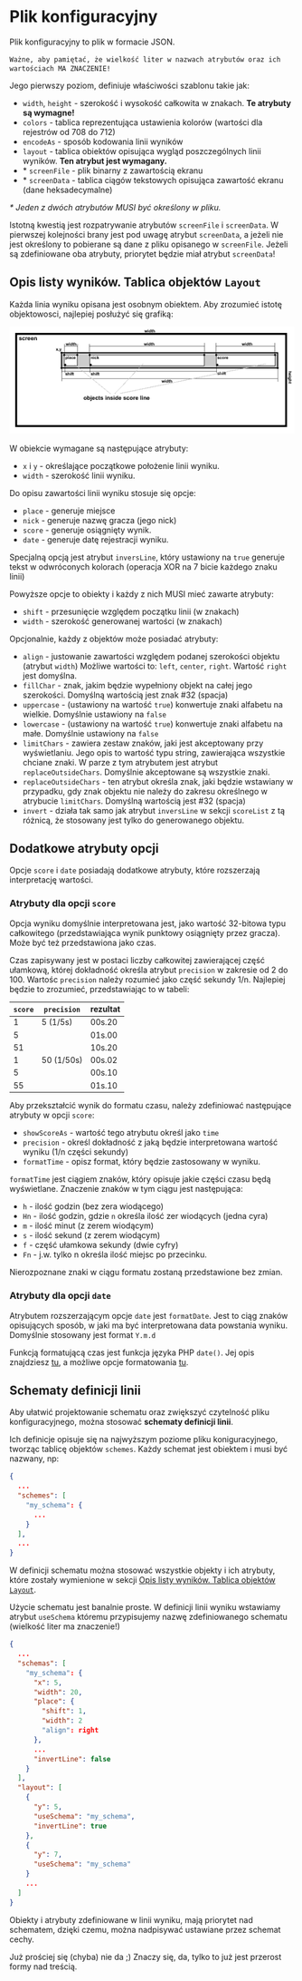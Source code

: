 # Plik konfiguracyjny

Plik konfiguracyjny to plik w formacie JSON.

    Ważne, aby pamiętać, że wielkość liter w nazwach atrybutów oraz ich wartościach MA ZNACZENIE!

Jego pierwszy poziom, definiuje właściwości szablonu takie jak:

- `width`, `height` - szerokość i wysokość całkowita w znakach. **Te atrybuty są wymagne!**
- `colors` - tablica reprezentująca ustawienia kolorów (wartości dla rejestrów od 708 do 712)
- `encodeAs` - sposób kodowania linii wyników
- `layout` - tablica obiektów opisująca wygląd poszczególnych linii wyników. **Ten atrybut jest wymagany.**
- \* `screenFile` - plik binarny z zawartością ekranu
- \* `screenData` - tablica ciągów tekstowych opisująca zawartość ekranu (dane heksadecymalne)

_\* Jeden z dwóch atrybutów MUSI być określony w pliku._

Istotną kwestią jest rozpatrywanie atrybutów `screenFile` i `screenData`. W pierwszej kolejności brany jest pod uwagę atrybut `screenData`, a jeżeli nie jest określony to pobierane są dane z pliku opisanego w `screenFile`. Jeżeli są zdefiniowane oba atrybuty, priorytet będzie miał atrybut `screenData`!

## Opis listy wyników. Tablica objektów `Layout`

Każda linia wyniku opisana jest osobnym obiektem. Aby zrozumieć istotę objektowosci, najlepiej posłużyć się grafiką:

![rysunek](./AtasciArt-objects.png)

W obiekcie wymagane są następujące atrybuty:

- `x` i `y` - określające początkowe położenie linii wyniku.
- `width` - szerokość linii wyniku.

Do opisu zawartości linii wyniku stosuje się opcje:

- `place` - generuje miejsce
- `nick` - generuje nazwę gracza (jego nick)
- `score` - generuje osiągnięty wynik.
- `date` - generuje datę rejestracji wyniku.

Specjalną opcją jest atrybut `inversLine`, który ustawiony na `true` generuje tekst w odwróconych kolorach (operacja XOR na 7 bicie każdego znaku linii)

Powyższe opcje to obiekty i każdy z nich MUSI mieć zawarte atrybuty:

- `shift` - przesunięcie względem początku linii (w znakach)
- `width` - szerokość generowanej wartości (w znakach)

Opcjonalnie, każdy z objektów może posiadać atrybuty:

- `align` - justowanie zawartości względem podanej szerokości objektu (atrybut `width`) Możliwe wartości to: `left`, `center`, `right`. Wartość `right` jest domyślna.
- `fillChar` - znak, jakim będzie wypełniony objekt na całej jego szerokości. Domyślną wartością jest znak #32 (spacja)
- `uppercase` - (ustawiony na wartość `true`) konwertuje znaki alfabetu na wielkie. Domyślnie ustawiony na `false`
- `lowercase` - (ustawiony na wartość `true`) konwertuje znaki alfabetu na małe. Domyślnie ustawiony na `false`
- `limitChars` - zawiera zestaw znaków, jaki jest akceptowany przy wyświetlaniu. Jego opis to wartość typu string, zawierająca wszystkie chciane znaki. W parze z tym atrybutem jest atrybut `replaceOutsideChars`. Domyślnie akceptowane są wszystkie znaki.
- `replaceOutsideChars` - ten atrybut określa znak, jaki będzie wstawiany w przypadku, gdy znak objektu nie należy do zakresu określnego w atrybucie `limitChars`. Domyślną wartością jest #32 (spacja)
- `invert` - działa tak samo jak atrybut `inversLine` w sekcji `scoreList` z tą różnicą, że stosowany jest tylko do generowanego objektu.

## Dodatkowe atrybuty opcji

Opcje `score` i `date` posiadają dodatkowe atrybuty, które rozszerzają interpretację wartości.

### Atrybuty dla opcji `score`

Opcja wyniku domyślnie interpretowana jest, jako wartość 32-bitowa typu całkowitego (przedstawiająca wynik punktowy osiągnięty przez gracza). Może być też przedstawiona jako czas.

Czas zapisywany jest w postaci liczby całkowitej zawierającej część ułamkową, której dokładność określa atrybut `precision` w zakresie od 2 do 100. Wartośc `precision` należy rozumieć jako część sekundy 1/n. Najlepiej będzie to zrozumieć, przedstawiając to w tabeli:

| `score` | `precision` | rezultat |
| ------- | ----------- | -------- |
| 1       | 5 (1/5s)    | 00s.20   |
| 5       |             | 01s.00   |
| 51      |             | 10s.20   |
| 1       | 50 (1/50s)  | 00s.02   |
| 5       |             | 00s.10   |
| 55      |             | 01s.10   |

Aby przekształcić wynik do formatu czasu, należy zdefiniować następujące atrybuty w opcji `score`:

- `showScoreAs` - wartość tego atrybutu określ jako `time`
- `precision` - określ dokładność z jaką będzie interpretowana wartość wyniku (1/n części sekundy)
- `formatTime` - opisz format, który będzie zastosowany w wyniku.

`formatTime` jest ciągiem znaków, który opisuje jakie części czasu będą wyświetlane. Znaczenie znaków w tym ciągu jest następująca:

- `h` - ilość godzin (bez zera wiodącego)
- `Hn` - ilość godzin, gdzie `n` określa ilość zer wiodących (jedna cyra)
- `m` - ilość minut (z zerem wiodącym)
- `s` - ilość sekund (z zerem wiodącym)
- `f` - część ułamkowa sekundy (dwie cyfry)
- `Fn` - j.w. tylko n określa ilość miejsc po przecinku.

Nierozpoznane znaki w ciągu formatu zostaną przedstawione bez zmian.

### Atrybuty dla opcji `date`

Atrybutem rozszerzającym opcje `date` jest `formatDate`. Jest to ciąg znaków opisujących sposób, w jaki ma być interpretowana data powstania wyniku. Domyślnie stosowany jest format `Y.m.d`

Funkcją formatującą czas jest funkcja języka PHP `date()`. Jej opis znajdziesz [tu](https://www.php.net/manual/en/function.date.php), a możliwe opcje formatowania [tu](https://www.php.net/manual/en/datetime.format.php).

## Schematy definicji linii

Aby ułatwić projektowanie schematu oraz zwiększyć czytelność pliku konfiguracyjnego, można stosować **schematy definicji linii**.

Ich definicje opisuje się na najwyższym poziome pliku koniguracyjnego, tworząc tablicę objektów `schemes`.
Każdy schemat jest obiektem i musi być nazwany, np:

```JSON
{
  ...
  "schemes": [
    "my_schema": {
      ...
    }
  ],
  ...
}
```

W definicji schematu można stosować wszystkie objekty i ich atrybuty, które zostały wymienione w sekcji [Opis listy wyników. Tablica objektów `Layout`](#opis-listy-wyników.-tablica-objektów-Layout).

Użycie schematu jest banalnie proste. W definicji linii wyniku wstawiamy atrybut `useSchema` któremu przypisujemy nazwę zdefiniowanego schematu (wielkość liter ma znaczenie!)

```JSON
{
  ...
  "schemas": [
    "my_schema": {
      "x": 5,
      "width": 20,
      "place": {
        "shift": 1,
        "width": 2
        "align": right
      },
      ...
      "invertLine": false
    }
  ],
  "layout": [
    {
      "y": 5,
      "useSchema": "my_schema",
      "invertLine": true
    },
    {
      "y": 7,
      "useSchema": "my_schema"
    }
    ...
  ]
}
```

Obiekty i atrybuty zdefiniowane w linii wyniku, mają priorytet nad schematem, dzięki czemu, można nadpisywać ustawiane przez schemat cechy.

Już prościej się (chyba) nie da ;) Znaczy się, da, tylko to już jest przerost formy nad treścią.

